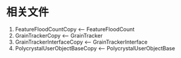 # 相关文件
1. FeatureFloodCountCopy <-- FeatureFloodCount
2. GrainTrackerCopy <-- GrainTracker
3. GrainTrackerInterfaceCopy <-- GrainTrackerInterface
4. PolycrystalUserObjectBaseCopy <-- PolycrystalUserObjectBase

